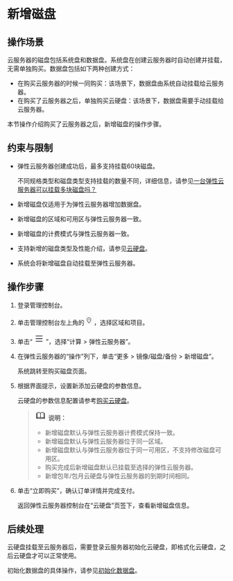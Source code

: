 # 新增磁盘<a name="ecs_03_0181"></a>

## 操作场景<a name="section9699102602715"></a>

云服务器的磁盘包括系统盘和数据盘。系统盘在创建云服务器时自动创建并挂载，无需单独购买。数据盘包括如下两种创建方式：

-   在购买云服务器的时候一同购买：该场景下，数据盘由系统自动挂载给云服务器。
-   在购买了云服务器之后，单独购买云硬盘：该场景下，数据盘需要手动挂载给云服务器。

本节操作介绍购买了云服务器之后，新增磁盘的操作步骤。

## 约束与限制<a name="section1196725194719"></a>

-   弹性云服务器创建成功后，最多支持挂载60块磁盘。

    不同规格类型和磁盘类型支持挂载的数量不同，详细信息，请参见[一台弹性云服务器可以挂载多块磁盘吗？](https://support.huaweicloud.com/ecs_faq/ecs_faq_1114.html)

-   新增磁盘仅适用于为弹性云服务器增加数据盘。
-   新增磁盘的区域和可用区与弹性云服务器一致。
-   新增磁盘的计费模式与弹性云服务器一致。
-   支持新增的磁盘类型及性能介绍，请参见[云硬盘](https://support.huaweicloud.com/productdesc-evs/zh-cn_topic_0044524691.html)。
-   系统会将新增磁盘自动挂载至弹性云服务器。

## 操作步骤<a name="section188614152411"></a>

1.  登录管理控制台。
2.  单击管理控制台左上角的![](figures/icon-region.png)，选择区域和项目。
3.  单击“![](figures/service-list.jpg)”，选择“计算 \> 弹性云服务器”。
4.  在弹性云服务器的“操作”列下，单击“更多 \> 镜像/磁盘/备份 \> 新增磁盘”。

    系统跳转至购买磁盘页面。

5.  根据界面提示，设置新添加云硬盘的参数信息。

    云硬盘的参数信息配置请参考[购买云硬盘](https://support.huaweicloud.com/qs-evs/zh-cn_topic_0021738346.html)。

    >![](public_sys-resources/icon-note.gif) **说明：** 
    >-   新增磁盘默认与弹性云服务器计费模式保持一致。
    >-   新增磁盘默认与弹性云服务器位于同一区域。
    >-   新增磁盘默认与弹性云服务器位于同一可用区，不支持修改磁盘可用区。
    >-   购买完成后新增磁盘默认已挂载至选择的弹性云服务器。
    >-   新增包年/包月云硬盘与弹性云服务器的到期时间相同。

6.  单击“立即购买”，确认订单详情并完成支付。

    返回弹性云服务器控制台在“云硬盘”页签下，查看新增磁盘信息。

## 后续处理<a name="section76311616163518"></a>

云硬盘挂载至云服务器后，需要登录云服务器初始化云硬盘，即格式化云硬盘，之后云硬盘才可以正常使用。

初始化数据盘的具体操作，请参见[初始化数据盘](https://support.huaweicloud.com/qs-evs/evs_01_0038.html)。

